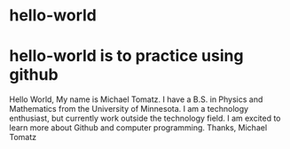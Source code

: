# hello-world
hello-world is to practice using github
===================================
Hello World,
My name is Michael Tomatz. I have a B.S. in Physics and Mathematics from the University of Minnesota.
I am a technology enthusiast, but currently work outside the technology field.
I am excited to learn more about Github and computer programming.
Thanks,
Michael Tomatz

